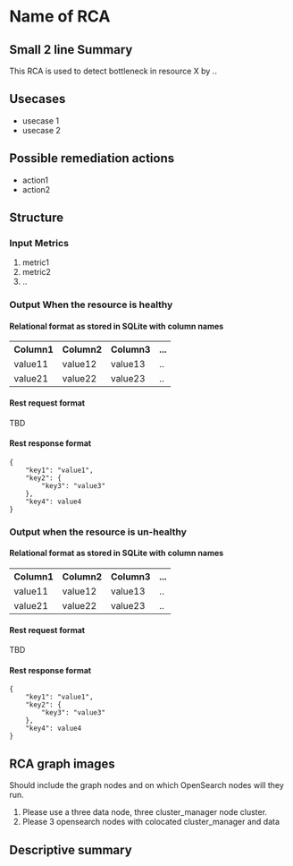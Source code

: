# Name of RCA


## Small 2 line Summary

This RCA is used to detect bottleneck in resource X by ..

## Usecases
- usecase 1
- usecase 2

## Possible remediation actions
- action1 
- action2


## Structure

### Input Metrics

1. metric1
2. metric2
3. ..

### Output When the resource is healthy

#### Relational format as stored in SQLite with column names

 <table style="width:100%">
  <tr>
    <th>Column1</th>
    <th>Column2</th>
    <th>Column3</th>
    <th> ...</th>
  </tr>
  <tr>
    <td>value11</td>
    <td>value12</td>
    <td>value13</td>
    <td>..</td>
  </tr>
  <tr>
    <td>value21</td>
    <td>value22</td>
    <td>value23</td>
    <td>..</td>
  </tr>
</table> 

#### Rest request format
TBD

#### Rest response format

```
{
	"key1": "value1",
	"key2": {
		"key3": "value3"
	},
	"key4": value4
}
```

### Output when the resource is un-healthy

#### Relational format as stored in SQLite with column names


 <table style="width:100%">
  <tr>
    <th>Column1</th>
    <th>Column2</th>
    <th>Column3</th>
    <th> ...</th>
  </tr>
  <tr>
    <td>value11</td>
    <td>value12</td>
    <td>value13</td>
    <td>..</td>
  </tr>
  <tr>
    <td>value21</td>
    <td>value22</td>
    <td>value23</td>
    <td>..</td>
  </tr>
</table> 


#### Rest request format
TBD

#### Rest response format

```
{
	"key1": "value1",
	"key2": {
		"key3": "value3"
	},
	"key4": value4
}
```

## RCA graph images

Should include the graph nodes and on which OpenSearch nodes will they run.

1. Please use a three data node, three cluster_manager node cluster.
2. Please 3 opensearch nodes with colocated cluster_manager and data

## Descriptive summary



